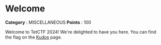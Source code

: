 # Welcome

**Category** : MISCELLANEOUS
**Points** : 100

Welcome to TetCTF 2024! We're delighted to have you here. You can find the flag on the [Kudos](https://ctf.hackemall.live/kudos) page.



